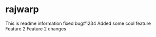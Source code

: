 # rajwarp
This is readme information
fixed bug#1234
Added some cool feature
Feature 2
Feature 2 changes
